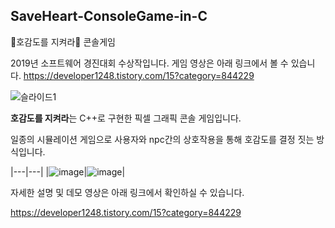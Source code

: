 ## SaveHeart-ConsoleGame-in-C
🖤호감도를 지켜라🖤 콘솔게임

2019년 소프트웨어 경진대회 수상작입니다.
게임 영상은 아래 링크에서 볼 수 있습니다.
https://developer1248.tistory.com/15?category=844229

![슬라이드1](https://user-images.githubusercontent.com/55081331/201036020-c2c6833d-d295-4a93-b888-967a503f4cc2.PNG)

**호감도를 지켜라**는 C++로 구현한 픽셀 그래픽 콘솔 게임입니다.

일종의 시뮬레이션 게임으로 사용자와 npc간의 상호작용을 통해 호감도를 결정 짓는 방식입니다.

|---|---|
|![image](https://user-images.githubusercontent.com/55081331/201038044-fb1c515e-4dde-4664-a23d-000a528b6358.png)|![image](https://user-images.githubusercontent.com/55081331/201038454-9367cfaa-9622-4531-894d-32be7b9b1394.png)|


자세한 설명 및 데모 영상은 아래 링크에서 확인하실 수 있습니다.

https://developer1248.tistory.com/15?category=844229
